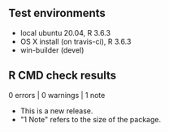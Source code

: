 ## Test environments
* local ubuntu 20.04, R 3.6.3
* OS X install (on travis-ci), R 3.6.3
* win-builder (devel)

## R CMD check results

0 errors | 0 warnings | 1 note

* This is a new release.
* "1 Note" refers to the size of the package.
